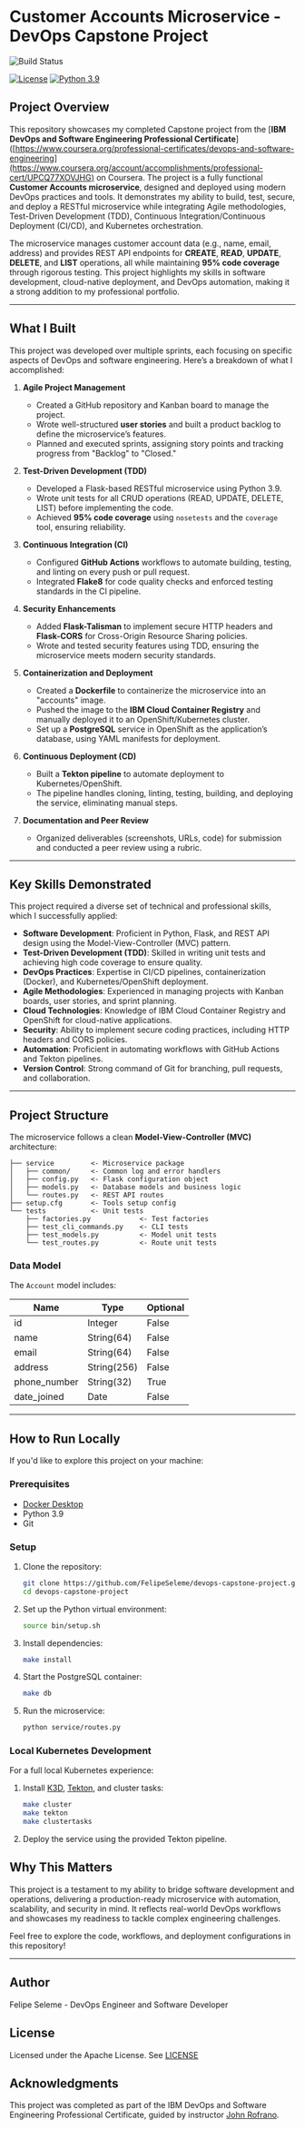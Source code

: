 # Customer Accounts Microservice - DevOps Capstone Project

![Build Status](https://github.com/FelipeSeleme/devops-capstone-project/actions/workflows/ci-build.yaml/badge.svg)

[![License](https://img.shields.io/badge/License-Apache%202.0-blue.svg)](https://opensource.org/licenses/Apache-2.0)
[![Python 3.9](https://img.shields.io/badge/Python-3.9-green.svg)](https://shields.io/)

## Project Overview

This repository showcases my completed Capstone project from the [**IBM DevOps and Software Engineering Professional Certificate**]([https://www.coursera.org/professional-certificates/devops-and-software-engineering](https://www.coursera.org/account/accomplishments/professional-cert/UPCQ77XOVJHG) on Coursera. The project is a fully functional **Customer Accounts microservice**, designed and deployed using modern DevOps practices and tools. It demonstrates my ability to build, test, secure, and deploy a RESTful microservice while integrating Agile methodologies, Test-Driven Development (TDD), Continuous Integration/Continuous Deployment (CI/CD), and Kubernetes orchestration.

The microservice manages customer account data (e.g., name, email, address) and provides REST API endpoints for **CREATE**, **READ**, **UPDATE**, **DELETE**, and **LIST** operations, all while maintaining **95% code coverage** through rigorous testing. This project highlights my skills in software development, cloud-native deployment, and DevOps automation, making it a strong addition to my professional portfolio.

---

## What I Built

This project was developed over multiple sprints, each focusing on specific aspects of DevOps and software engineering. Here’s a breakdown of what I accomplished:

1. **Agile Project Management**  
   - Created a GitHub repository and Kanban board to manage the project.  
   - Wrote well-structured **user stories** and built a product backlog to define the microservice’s features.  
   - Planned and executed sprints, assigning story points and tracking progress from "Backlog" to "Closed."

2. **Test-Driven Development (TDD)**  
   - Developed a Flask-based RESTful microservice using Python 3.9.  
   - Wrote unit tests for all CRUD operations (READ, UPDATE, DELETE, LIST) before implementing the code.  
   - Achieved **95% code coverage** using `nosetests` and the `coverage` tool, ensuring reliability.

3. **Continuous Integration (CI)**  
   - Configured **GitHub Actions** workflows to automate building, testing, and linting on every push or pull request.  
   - Integrated **Flake8** for code quality checks and enforced testing standards in the CI pipeline.

4. **Security Enhancements**  
   - Added **Flask-Talisman** to implement secure HTTP headers and **Flask-CORS** for Cross-Origin Resource Sharing policies.  
   - Wrote and tested security features using TDD, ensuring the microservice meets modern security standards.

5. **Containerization and Deployment**  
   - Created a **Dockerfile** to containerize the microservice into an "accounts" image.  
   - Pushed the image to the **IBM Cloud Container Registry** and manually deployed it to an OpenShift/Kubernetes cluster.  
   - Set up a **PostgreSQL** service in OpenShift as the application’s database, using YAML manifests for deployment.

6. **Continuous Deployment (CD)**  
   - Built a **Tekton pipeline** to automate deployment to Kubernetes/OpenShift.  
   - The pipeline handles cloning, linting, testing, building, and deploying the service, eliminating manual steps.

7. **Documentation and Peer Review**  
   - Organized deliverables (screenshots, URLs, code) for submission and conducted a peer review using a rubric.

---

## Key Skills Demonstrated

This project required a diverse set of technical and professional skills, which I successfully applied:

- **Software Development**: Proficient in Python, Flask, and REST API design using the Model-View-Controller (MVC) pattern.  
- **Test-Driven Development (TDD)**: Skilled in writing unit tests and achieving high code coverage to ensure quality.  
- **DevOps Practices**: Expertise in CI/CD pipelines, containerization (Docker), and Kubernetes/OpenShift deployment.  
- **Agile Methodologies**: Experienced in managing projects with Kanban boards, user stories, and sprint planning.  
- **Cloud Technologies**: Knowledge of IBM Cloud Container Registry and OpenShift for cloud-native applications.  
- **Security**: Ability to implement secure coding practices, including HTTP headers and CORS policies.  
- **Automation**: Proficient in automating workflows with GitHub Actions and Tekton pipelines.  
- **Version Control**: Strong command of Git for branching, pull requests, and collaboration.

---

## Project Structure

The microservice follows a clean **Model-View-Controller (MVC)** architecture:

```text
├── service         <- Microservice package
│   ├── common/     <- Common log and error handlers
│   ├── config.py   <- Flask configuration object
│   ├── models.py   <- Database models and business logic
│   └── routes.py   <- REST API routes
├── setup.cfg       <- Tools setup config
└── tests           <- Unit tests
    ├── factories.py            <- Test factories
    ├── test_cli_commands.py    <- CLI tests
    ├── test_models.py          <- Model unit tests
    └── test_routes.py          <- Route unit tests
```

### Data Model

The `Account` model includes:

| Name          | Type        | Optional |
|---------------|-------------|----------|
| id            | Integer     | False    |
| name          | String(64)  | False    |
| email         | String(64)  | False    |
| address       | String(256) | False    |
| phone_number  | String(32)  | True     |
| date_joined   | Date        | False    |

---

## How to Run Locally

If you'd like to explore this project on your machine:

### Prerequisites
- [Docker Desktop](https://www.docker.com/products/docker-desktop)
- Python 3.9
- Git

### Setup
1. Clone the repository:
   ```bash
   git clone https://github.com/FelipeSeleme/devops-capstone-project.git
   cd devops-capstone-project
    ```

2. Set up the Python virtual environment:
    ```bash
   source bin/setup.sh
    ```
3. Install dependencies:
    ```bash
   make install
    ```
4. Start the PostgreSQL container:
    ```bash
   make db
    ```
5. Run the microservice:
    ```bash
   python service/routes.py
    ```


### Local Kubernetes Development
For a full local Kubernetes experience:
1. Install [K3D](https://k3d.io/), [Tekton](https://tekton.dev/), and cluster tasks:
   ```bash
   make cluster
   make tekton
   make clustertasks
   ```
2. Deploy the service using the provided Tekton pipeline.

## Why This Matters

This project is a testament to my ability to bridge software development and operations, delivering a production-ready microservice with automation, scalability, and security in mind. It reflects real-world DevOps workflows and showcases my readiness to tackle complex engineering challenges.

Feel free to explore the code, workflows, and deployment configurations in this repository!

---

## Author

Felipe Seleme - DevOps Engineer and Software Developer

## License

Licensed under the Apache License. See [LICENSE](LICENSE)

## Acknowledgments

This project was completed as part of the IBM DevOps and Software Engineering Professional Certificate, guided by instructor [John Rofrano](https://www.coursera.org/instructor/johnrofrano).

